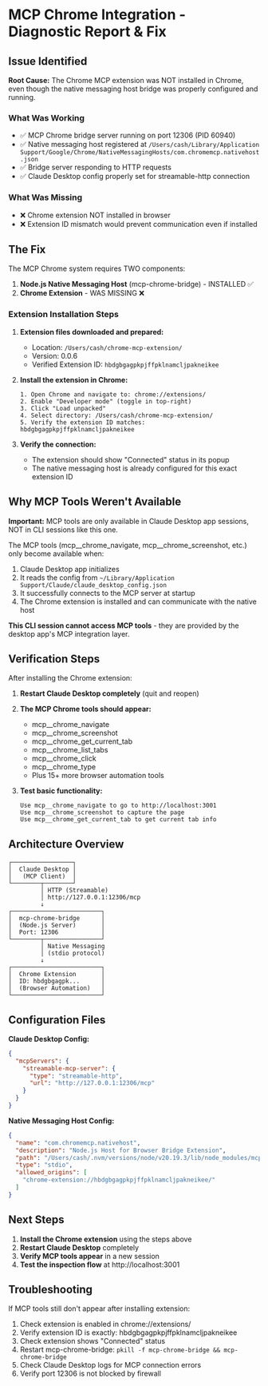 # MCP Chrome Integration - Diagnostic Report & Fix

## Issue Identified

**Root Cause:** The Chrome MCP extension was NOT installed in Chrome, even though the native messaging host bridge was properly configured and running.

### What Was Working
- ✅ MCP Chrome bridge server running on port 12306 (PID 60940)
- ✅ Native messaging host registered at `/Users/cash/Library/Application Support/Google/Chrome/NativeMessagingHosts/com.chromemcp.nativehost.json`
- ✅ Bridge server responding to HTTP requests
- ✅ Claude Desktop config properly set for streamable-http connection

### What Was Missing
- ❌ Chrome extension NOT installed in browser
- ❌ Extension ID mismatch would prevent communication even if installed

## The Fix

The MCP Chrome system requires TWO components:
1. **Node.js Native Messaging Host** (mcp-chrome-bridge) - INSTALLED ✅
2. **Chrome Extension** - WAS MISSING ❌

### Extension Installation Steps

1. **Extension files downloaded and prepared:**
   - Location: `/Users/cash/chrome-mcp-extension/`
   - Version: 0.0.6
   - Verified Extension ID: `hbdgbgagpkpjffpklnamcljpakneikee`

2. **Install the extension in Chrome:**
   ```
   1. Open Chrome and navigate to: chrome://extensions/
   2. Enable "Developer mode" (toggle in top-right)
   3. Click "Load unpacked"
   4. Select directory: /Users/cash/chrome-mcp-extension/
   5. Verify the extension ID matches: hbdgbgagpkpjffpklnamcljpakneikee
   ```

3. **Verify the connection:**
   - The extension should show "Connected" status in its popup
   - The native messaging host is already configured for this exact extension ID

## Why MCP Tools Weren't Available

**Important:** MCP tools are only available in Claude Desktop app sessions, NOT in CLI sessions like this one.

The MCP tools (mcp__chrome_navigate, mcp__chrome_screenshot, etc.) only become available when:
1. Claude Desktop app initializes
2. It reads the config from `~/Library/Application Support/Claude/claude_desktop_config.json`
3. It successfully connects to the MCP server at startup
4. The Chrome extension is installed and can communicate with the native host

**This CLI session cannot access MCP tools** - they are provided by the desktop app's MCP integration layer.

## Verification Steps

After installing the Chrome extension:

1. **Restart Claude Desktop completely** (quit and reopen)

2. **The MCP Chrome tools should appear:**
   - mcp__chrome_navigate
   - mcp__chrome_screenshot
   - mcp__chrome_get_current_tab
   - mcp__chrome_list_tabs
   - mcp__chrome_click
   - mcp__chrome_type
   - Plus 15+ more browser automation tools

3. **Test basic functionality:**
   ```
   Use mcp__chrome_navigate to go to http://localhost:3001
   Use mcp__chrome_screenshot to capture the page
   Use mcp__chrome_get_current_tab to get current tab info
   ```

## Architecture Overview

```
┌─────────────────┐
│  Claude Desktop │
│   (MCP Client)  │
└────────┬────────┘
         │ HTTP (Streamable)
         │ http://127.0.0.1:12306/mcp
         ↓
┌─────────────────────────┐
│  mcp-chrome-bridge      │
│  (Node.js Server)       │
│  Port: 12306            │
└────────┬────────────────┘
         │ Native Messaging
         │ (stdio protocol)
         ↓
┌─────────────────────────┐
│  Chrome Extension       │
│  ID: hbdgbgagpk...      │
│  (Browser Automation)   │
└─────────────────────────┘
```

## Configuration Files

**Claude Desktop Config:**
```json
{
  "mcpServers": {
    "streamable-mcp-server": {
      "type": "streamable-http",
      "url": "http://127.0.0.1:12306/mcp"
    }
  }
}
```

**Native Messaging Host Config:**
```json
{
  "name": "com.chromemcp.nativehost",
  "description": "Node.js Host for Browser Bridge Extension",
  "path": "/Users/cash/.nvm/versions/node/v20.19.3/lib/node_modules/mcp-chrome-bridge/dist/run_host.sh",
  "type": "stdio",
  "allowed_origins": [
    "chrome-extension://hbdgbgagpkpjffpklnamcljpakneikee/"
  ]
}
```

## Next Steps

1. **Install the Chrome extension** using the steps above
2. **Restart Claude Desktop** completely
3. **Verify MCP tools appear** in a new session
4. **Test the inspection flow** at http://localhost:3001

## Troubleshooting

If MCP tools still don't appear after installing extension:

1. Check extension is enabled in chrome://extensions/
2. Verify extension ID is exactly: hbdgbgagpkpjffpklnamcljpakneikee
3. Check extension shows "Connected" status
4. Restart mcp-chrome-bridge: `pkill -f mcp-chrome-bridge && mcp-chrome-bridge`
5. Check Claude Desktop logs for MCP connection errors
6. Verify port 12306 is not blocked by firewall
